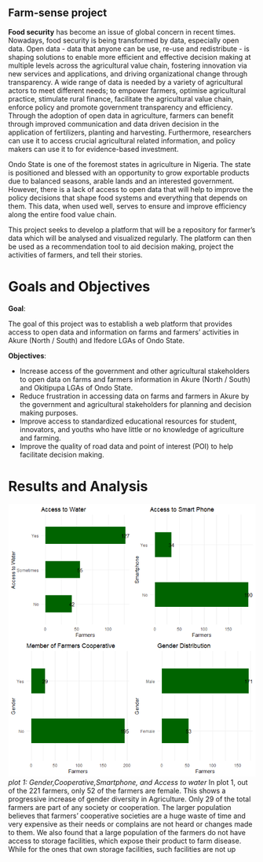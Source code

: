 ## Farm-sense project

**Food security** has become an issue of global concern in recent times. Nowadays, food security is being transformed by data, especially open data. Open data - data that anyone can be use, re-use and redistribute - is shaping solutions to enable more efficient and effective decision making at multiple levels across the agricultural value chain, fostering innovation via new services and applications, and driving organizational change through transparency. A wide range of data is needed by a variety of agricultural actors to meet different needs; to empower farmers, optimise agricultural practice, stimulate rural finance, facilitate the agricultural value chain, enforce policy and promote government transparency and efficiency. Through the adoption of open data in agriculture, farmers can benefit through improved communication and data driven decision in the application of fertilizers, planting and harvesting. Furthermore, researchers can use it to access crucial agricultural related information, and policy makers can use it to for evidence-based investment.

Ondo State is one of the foremost states in agriculture in Nigeria. The state is positioned and blessed with an opportunity to grow exportable products due to balanced seasons, arable lands and an interested government. However, there is a lack of access to open data that will help to improve the policy decisions that shape food systems and everything that depends on them. This data, when used well, serves to ensure and improve efficiency along the entire food value chain.

This project seeks to develop a platform that will be a repository for farmer’s data which will be analysed and visualized regularly. The platform can then be used as a recommendation tool to aid decision making, project the activities of farmers, and tell their stories.

# Goals and Objectives
**Goal**:

The goal of this project was to establish a web platform that provides access to open data and information on farms and farmers’ activities in Akure (North / South) and Ifedore LGAs of Ondo State.

**Objectives**:

- Increase access of the government and other agricultural stakeholders to open data on farms and farmers information in Akure (North / South) and Okitipupa LGAs of Ondo State.
- Reduce frustration in accessing data on farms and farmers in Akure by the government and agricultural stakeholders for planning and decision making purposes.
- Improve access to standardized educational resources for student, innovators, and youths who have little or no knowledge of agriculture and farming.
- Improve the quality of road data and point of interest (POI) to help facilitate decision making.

# Results and Analysis
![](images/plot1.png)
*plot 1: Gender,Cooperative,Smartphone, and Access to water*
In plot 1, out of the 221 farmers, only 52 of the farmers are female. This shows a progressive increase of gender diversity in Agriculture. Only 29 of the total farmers are part of any society or cooperation. The larger population believes that farmers’ cooperative societies are a huge waste of time and very expensive as their needs or complains are not heard or changes made to them. We also found that a large population of the farmers do not have access to storage facilities, which expose their product to farm disease. While for the ones that own storage facilities, such facilities are not up

